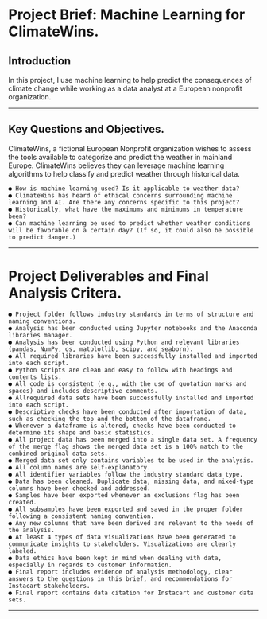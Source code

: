 # Project Brief: Machine Learning for ClimateWins.
## Introduction
In this project, I use machine learning to help predict the consequences of climate change while working as a data analyst at a European nonprofit organization.
___

## Key Questions and Objectives.
ClimateWins, a fictional European Nonprofit organization wishes to assess the tools available to categorize and predict the weather in mainland Europe. ClimateWins believes they can leverage machine learning algorithms to help classify and predict weather through historical data.

```
● How is machine learning used? Is it applicable to weather data? 
● ClimateWins has heard of ethical concerns surrounding machine learning and AI. Are there any concerns specific to this project? 
● Historically, what have the maximums and minimums in temperature been?
● Can machine learning be used to predict whether weather conditions will be favorable on a certain day? (If so, it could also be possible to predict danger.)

```
____

# Project Deliverables and Final Analysis Critera.

```
● Project folder follows industry standards in terms of structure and naming conventions.
● Analysis has been conducted using Jupyter notebooks and the Anaconda libraries manager.
● Analysis has been conducted using Python and relevant libraries (pandas, NumPy, os, matplotlib, scipy, and seaborn).
● All required libraries have been successfully installed and imported into each script.
● Python scripts are clean and easy to follow with headings and contents lists.
● All code is consistent (e.g., with the use of quotation marks and spaces) and includes descriptive comments.
● Allrequired data sets have been successfully installed and imported into each script.
● Descriptive checks have been conducted after importation of data, such as checking the top and the bottom of the dataframe.
● Whenever a dataframe is altered, checks have been conducted to determine its shape and basic statistics.
● All project data has been merged into a single data set. A frequency of the merge flag shows the merged data set is a 100% match to the combined original data sets.
● Merged data set only contains variables to be used in the analysis.
● All column names are self-explanatory.
● All identifier variables follow the industry standard data type.
● Data has been cleaned. Duplicate data, missing data, and mixed-type columns have been checked and addressed.
● Samples have been exported whenever an exclusions flag has been created.
● All subsamples have been exported and saved in the proper folder following a consistent naming convention.
● Any new columns that have been derived are relevant to the needs of the analysis.
● At least 4 types of data visualizations have been generated to communicate insights to stakeholders. Visualizations are clearly labeled.
● Data ethics have been kept in mind when dealing with data, especially in regards to customer information.
● Final report includes evidence of analysis methodology, clear answers to the questions in this brief, and recommendations for Instacart stakeholders.
● Final report contains data citation for Instacart and customer data sets.
```

___


